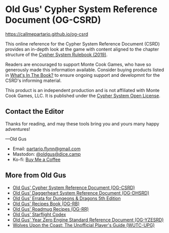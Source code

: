 
# Old Gus' Cypher System Reference Document (OG-CSRD)

https://callmepartario.github.io/og-csrd

This online reference for the Cypher System Reference Document (CSRD) provides an in-depth look at the game with content aligned to the chapter structure of the [Cypher System Rulebook (2019)](https://www.montecookgames.com/store/product/cypher-system-rulebook-2/).

Readers are encouraged to support Monte Cook Games, who have so generously made this information available. Consider buying products listed in [What's In The Book?](https://callmepartario.github.io/og-csrd/#choose-products) to ensure ongoing support and developmnt for the CSRD's informing material.

This product is an independent production and is not affiliated with Monte Cook Games, LLC. It is published under the [Cypher System Open License](http://csol.montecookgames.com).

## Contact the Editor

Thanks for reading, and may these tools bring you and yours many happy adventures!

—Old Gus

- Email: partario.flynn@gmail.com
- Mastodon: [@oldgus@dice.camp](https://dice.camp/@oldgus)
- Ko-fi: [Buy Me a Coffee](https://ko-fi.com/oldgus)

## More from Old Gus

- [Old Gus' Cypher System Reference Document (OG-CSRD)](https://callmepartario.github.io/og-csrd/)
- [Old Gus' Daggerheart System Reference Document (OG-DHSRD)](https://callmepartario.github.io/og-dhsrd/)
- [Old Gus' Errata for Dungeons & Dragons 5th Edition](https://callmepartario.github.io/old-gus-errata/)
- [Old Gus' Recipes Book (OG-RB)](https://callmepartario.github.io/og-rb/)
- [Old Gus' Roadmug Recipes (OG-RR)](https://callmepartario.github.io/og-rr/)
- [Old Gus' Starflight Codex](https://callmepartario.github.io/starflight-codex/)
- [Old Gus' Year Zero Engine Standard Reference Document (OG-YZESRD)](https://callmepartario.github.io/og-yzesrd/)
- [Wolves Upon the Coast: The Unofficial Player's Guide (WUTC-UPG)](https://callmepartario.github.io/wutc/)
